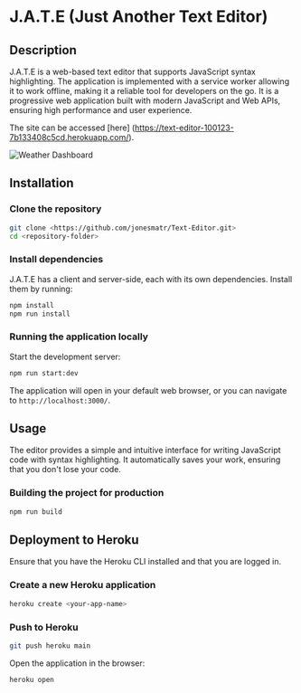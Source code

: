 
# J.A.T.E (Just Another Text Editor)

## Description
J.A.T.E is a web-based text editor that supports JavaScript syntax highlighting. The application is implemented with a service worker allowing it to work offline, making it a reliable tool for developers on the go. It is a progressive web application built with modern JavaScript and Web APIs, ensuring high performance and user experience.

The site can be accessed [here] (https://text-editor-100123-7b133408c5cd.herokuapp.com/).

![Weather Dashboard](./src/images/Website-Screenshot.jpg) 

## Installation

### Clone the repository
```sh
git clone <https://github.com/jonesmatr/Text-Editor.git>
cd <repository-folder>
```

### Install dependencies
J.A.T.E has a client and server-side, each with its own dependencies. Install them by running:
```sh
npm install
npm run install
```

### Running the application locally
Start the development server:
```sh
npm run start:dev
```
The application will open in your default web browser, or you can navigate to `http://localhost:3000/`.

## Usage
The editor provides a simple and intuitive interface for writing JavaScript code with syntax highlighting. It automatically saves your work, ensuring that you don't lose your code.

### Building the project for production
```sh
npm run build
```

## Deployment to Heroku
Ensure that you have the Heroku CLI installed and that you are logged in.

### Create a new Heroku application
```sh
heroku create <your-app-name>
```

### Push to Heroku
```sh
git push heroku main
```

Open the application in the browser:
```sh
heroku open
```
